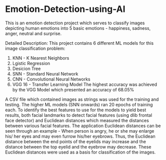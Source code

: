 # Emotion-Detection-using-AI
This is an emotion detection project which serves to classify images depicting human emotions into 5 basic emotions - happiness, sadness, anger, neutral and surprise. 

Detailed Description:
This project contains 6 different ML models for this image classification problem:
1. KNN - K Nearest Neighbors
2. Lgistic Regression
3. Desicion Tree 
4. SNN - Standard Neural Network 
5. CNN - Convolutional Neural Networks
6. VGG 16 - Transfer Learning Model
The highest accuracy was achieved by the VGG Model which presented an accuracy of 68.05%

A CSV file which contained images as strings was used for the training and testing. The higher ML models (SNN onwards) ran 20 epochs of training each. 
To identify the best features to use for the models to yield best results, both facial landmarks to detect facial features (using dlib frontal face detector) and Euclidean distances which measured the distances between various facial features. The application Euclidean distances can be seen through an example - When person is angry, he or she may enlarge his/ her eyes and may even furrow his/her eyebrows. Thus, the Euclidean distance between the end points of the eyelids may increase and the distance between the top eyelid and the eyebrow may decrease. These Euclidean distances were used as a basis for classification of the images. 


